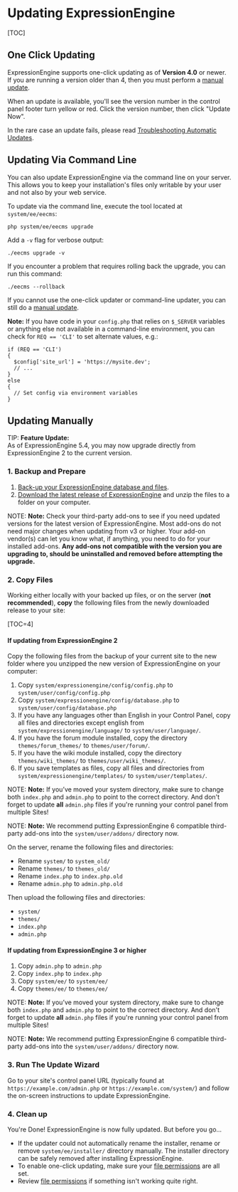 <!--
    This source file is part of the open source project
    ExpressionEngine User Guide (https://github.com/ExpressionEngine/ExpressionEngine-User-Guide)

    @link      https://expressionengine.com/
    @copyright Copyright (c) 2003-2020, Packet Tide, LLC (https://packettide.com)
    @license   https://expressionengine.com/license Licensed under Apache License, Version 2.0
-->

# Updating ExpressionEngine

[TOC]

## One Click Updating

ExpressionEngine supports one-click updating as of **Version 4.0** or newer. If you are running a version older than 4, then you must perform a [manual update](#updating-manually).

When an update is available, you'll see the version number in the control panel footer turn yellow or red. Click the version number, then click "Update Now".

In the rare case an update fails, please read [Troubleshooting Automatic Updates](troubleshooting/general.md#troubleshooting-automatic-updates).

## Updating Via Command Line

You can also update ExpressionEngine via the command line on your server. This allows you to keep your installation's files only writable by your user and not also by your web service.

To update via the command line, execute the tool located at `system/ee/eecms`:

    php system/ee/eecms upgrade

Add a `-v` flag for verbose output:

    ./eecms upgrade -v

If you encounter a problem that requires rolling back the upgrade, you can run this command:

    ./eecms --rollback

If you cannot use the one-click updater or command-line updater, you can still do a [manual update](#updating-manually).

**Note:** If you have code in your `config.php` that relies on `$_SERVER` variables or anything else not available in a command-line environment, you can check for `REQ == 'CLI'` to set alternate values, e.g.:

    if (REQ == 'CLI')
    {
      $config['site_url'] = 'https://mysite.dev';
      // ...
    }
    else
    {
      // Set config via environment variables
    }

## Updating Manually

TIP: **Feature Update:**  
As of ExpressionEngine 5.4, you may now upgrade directly from ExpressionEngine 2 to the current version. 

### 1. Backup and Prepare

1. [Back-up your ExpressionEngine database and files](general/database-backup.md).
2. [Download the latest release of ExpressionEngine](https://expressionengine.com) and unzip the files to a folder on your computer.

NOTE: **Note:** Check your third-party add-ons to see if you need updated versions for the latest version of ExpressionEngine. Most add-ons do not need major changes when updating from v3 or higher. Your add-on vendor(s) can let you know what, if anything, you need to do for your installed add-ons. **Any add-ons not compatible with the version you are upgrading to, should be uninstalled and removed before attempting the upgrade.**

### 2. Copy Files

Working either locally with your backed up files, or on the server (**not recommended**), **copy** the following files from the newly downloaded release to your site:

[TOC=4]

#### If updating from ExpressionEngine 2
Copy the following files from the backup of your current site to the new folder where you unzipped the new version of ExpressionEngine on your computer:

1. Copy `system/expressionengine/config/config.php` to `system/user/config/config.php`
2. Copy `system/expressionengine/config/database.php` to `system/user/config/database.php`
3. If you have any languages other than English in your Control Panel, copy all files and directories except english from `system/expressionengine/language/` to `system/user/language/`.
4. If you have the forum module installed, copy the directory `themes/forum_themes/` to `themes/user/forum/`.
5. If you have the wiki module installed, copy the directory `themes/wiki_themes/` to `themes/user/wiki_themes/`.
6. If you save templates as files, copy all files and directories from `system/expressionengine/templates/` to `system/user/templates/`.

NOTE: **Note:** If you’ve moved your system directory, make sure to change both `index.php` and `admin.php` to point to the correct directory. And don't forget to update **all** `admin.php` files if you're running your control panel from multiple Sites!

NOTE: **Note:** We recommend putting ExpressionEngine 6 compatible third-party add-ons into the `system/user/addons/` directory now.

On the server, rename the following files and directories:
- Rename `system/` to `system_old/`
- Rename `themes/` to `themes_old/`
- Rename `index.php` to `index.php.old`
- Rename `admin.php` to `admin.php.old`

Then upload the following files and directories:
- `system/`
- `themes/`
- `index.php`
- `admin.php`

#### If updating from ExpressionEngine 3 or higher
1.  Copy `admin.php` to `admin.php`
2.  Copy `index.php` to `index.php`
3.  Copy `system/ee/` to `system/ee/`
4.  Copy `themes/ee/` to `themes/ee/`

NOTE: **Note:** If you’ve moved your system directory, make sure to change both `index.php` and `admin.php` to point to the correct directory. And don't forget to update **all** `admin.php` files if you're running your control panel from multiple Sites!

NOTE: **Note:** We recommend putting ExpressionEngine 6 compatible third-party add-ons into the `system/user/addons/` directory now.

### 3. Run The Update Wizard

Go to your site's control panel URL (typically found at `https://example.com/admin.php` or `https://example.com/system/`) and follow the on-screen instructions to update ExpressionEngine.

### 4. Clean up

You're Done! ExpressionEngine is now fully updated. But before you go...

- If the updater could not automatically rename the installer, rename or remove `system/ee/installer/` directory manually. The installer directory can be safely removed after installing ExpressionEngine.
- To enable one-click updating, make sure your [file permissions](troubleshooting/general.md#file-permissions) are all set.
- Review [file permissions](troubleshooting/general.md#file-permissions) if something isn't working quite right.
